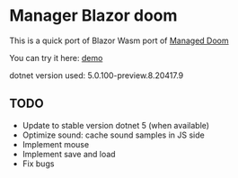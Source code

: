 # Manager Blazor doom

This is a quick port of Blazor Wasm port of [Managed Doom](https://github.com/sinshu/managed-doom)

You can try it here: [demo](https://yostane.github.io/MangedDoom-Blazor/)

dotnet version used: 5.0.100-preview.8.20417.9

## TODO

- Update to stable version dotnet 5 (when available)
- Optimize sound: cache sound samples in JS side
- Implement mouse
- Implement save and load
- Fix bugs
